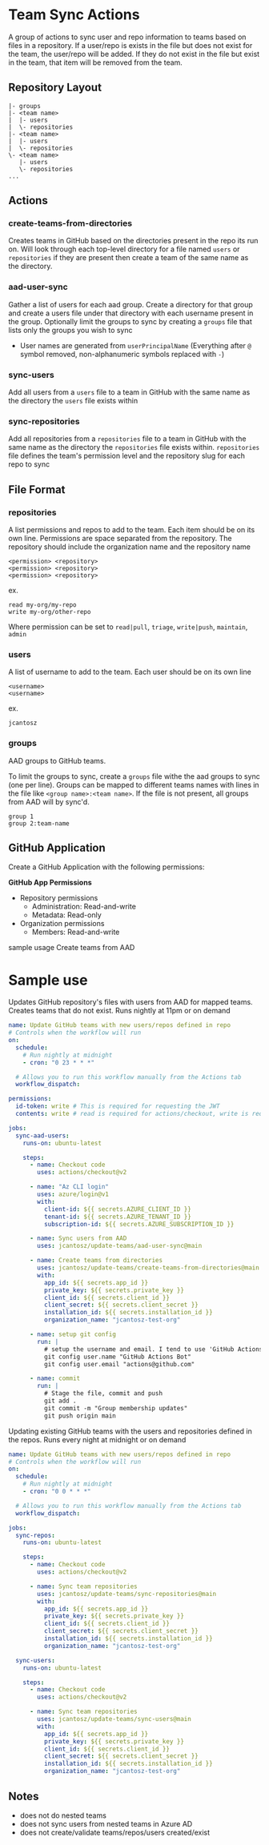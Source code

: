 # Team Sync Actions

A group of actions to sync user and repo information to teams based on files in a repository. If a user/repo is exists in the file but does not exist for the team, the user/repo will be added. If they do not exist in the file but exist in the team, that item will be removed from the team.

## Repository Layout

```
|- groups
|- <team name>
|  |- users
|  \- repositories
|- <team name>
|  |- users
|  \- repositories
\- <team name>
   |- users
   \- repositories
...
```

## Actions

### create-teams-from-directories

Creates teams in GitHub based on the directories present in the repo its run on. Will look through each top-level directory for a file named `users` or `repositories` if they are present then create a team of the same name as the directory.

### aad-user-sync

Gather a list of users for each aad group. Create a directory for that group and create a users file under that directory with each username present in the group. Optionally limit the groups to sync by creating a `groups` file that lists only the groups you wish to sync

- User names are generated from `userPrincipalName` (Everything after `@` symbol removed, non-alphanumeric symbols replaced with `-`)

### sync-users

Add all users from a `users` file to a team in GitHub with the same name as the directory the `users` file exists within

### sync-repositories

Add all repositories from a `repositories` file to a team in GitHub with the same name as the directory the `repositories` file exists within. `repositories` file defines the team's permission level and the repository slug for each repo to sync

## File Format

### repositories

A list permissions and repos to add to the team. Each item should be on its own line. Permissions are space separated from the repository. The repository should include the organization name and the repository name

```
<permission> <repository>
<permission> <repository>
<permission> <repository>
```

ex.

```
read my-org/my-repo
write my-org/other-repo
```

Where permission can be set to `read|pull`, `triage`, `write|push`, `maintain`, `admin`

### users

A list of username to add to the team. Each user should be on its own line

```
<username>
<username>
```

ex.

```
jcantosz
```

### groups

AAD groups to GitHub teams.

To limit the groups to sync, create a `groups` file withe the aad groups to sync (one per line). Groups can be mapped to different teams names with lines in the file like `<group name>:<team name>`. If the file is not present, all groups from AAD will by sync'd.

```
group 1
group 2:team-name
```

## GitHub Application

Create a GitHub Application with the following permissions:

**GitHub App Permissions**

- Repository permissions
  - Administration: Read-and-write
  - Metadata: Read-only
- Organization permissions
  - Members: Read-and-write

sample usage
Create teams from AAD

# Sample use

Updates GitHub repository's files with users from AAD for mapped teams. Creates teams that do not exist. Runs nightly at 11pm or on demand

```yaml
name: Update GitHub teams with new users/repos defined in repo
# Controls when the workflow will run
on:
  schedule:
    # Run nightly at midnight
    - cron: "0 23 * * *"

  # Allows you to run this workflow manually from the Actions tab
  workflow_dispatch:

permissions:
  id-token: write # This is required for requesting the JWT
  contents: write # read is required for actions/checkout, write is required to create a release

jobs:
  sync-aad-users:
    runs-on: ubuntu-latest

    steps:
      - name: Checkout code
        uses: actions/checkout@v2

      - name: "Az CLI login"
        uses: azure/login@v1
        with:
          client-id: ${{ secrets.AZURE_CLIENT_ID }}
          tenant-id: ${{ secrets.AZURE_TENANT_ID }}
          subscription-id: ${{ secrets.AZURE_SUBSCRIPTION_ID }}

      - name: Sync users from AAD
        uses: jcantosz/update-teams/aad-user-sync@main

      - name: Create teams from directories
        uses: jcantosz/update-teams/create-teams-from-directories@main
        with:
          app_id: ${{ secrets.app_id }}
          private_key: ${{ secrets.private_key }}
          client_id: ${{ secrets.client_id }}
          client_secret: ${{ secrets.client_secret }}
          installation_id: ${{ secrets.installation_id }}
          organization_name: "jcantosz-test-org"

      - name: setup git config
        run: |
          # setup the username and email. I tend to use 'GitHub Actions Bot' with no email by default
          git config user.name "GitHub Actions Bot"
          git config user.email "actions@github.com"

      - name: commit
        run: |
          # Stage the file, commit and push
          git add .
          git commit -m "Group membership updates"
          git push origin main
```

Updating existing GitHub teams with the users and repositories defined in the repos. Runs every night at midnight or on demand

```yaml
name: Update GitHub teams with new users/repos defined in repo
# Controls when the workflow will run
on:
  schedule:
    # Run nightly at midnight
    - cron: "0 0 * * *"

  # Allows you to run this workflow manually from the Actions tab
  workflow_dispatch:

jobs:
  sync-repos:
    runs-on: ubuntu-latest

    steps:
      - name: Checkout code
        uses: actions/checkout@v2

      - name: Sync team repositories
        uses: jcantosz/update-teams/sync-repositories@main
        with:
          app_id: ${{ secrets.app_id }}
          private_key: ${{ secrets.private_key }}
          client_id: ${{ secrets.client_id }}
          client_secret: ${{ secrets.client_secret }}
          installation_id: ${{ secrets.installation_id }}
          organization_name: "jcantosz-test-org"

  sync-users:
    runs-on: ubuntu-latest

    steps:
      - name: Checkout code
        uses: actions/checkout@v2

      - name: Sync team repositories
        uses: jcantosz/update-teams/sync-users@main
        with:
          app_id: ${{ secrets.app_id }}
          private_key: ${{ secrets.private_key }}
          client_id: ${{ secrets.client_id }}
          client_secret: ${{ secrets.client_secret }}
          installation_id: ${{ secrets.installation_id }}
          organization_name: "jcantosz-test-org"
```

## Notes

- does not do nested teams
- does not sync users from nested teams in Azure AD
- does not create/validate teams/repos/users created/exist
